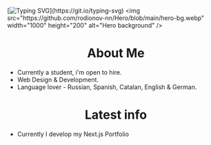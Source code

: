 [![Typing SVG](https://readme-typing-svg.demolab.com?font=Geist&weight=800&size=24&pause=1000&color=FFFFFF&center=true&width=1000&height=100&lines=Welcome+to+my+GitHub!)](https://git.io/typing-svg)
<img src="https://github.com/rodionov-nn/Hero/blob/main/hero-bg.webp" width="1000" height="200" alt="Hero background" />
<h1 align='center'>About Me</h1>
<ul>
  <li>Currently a student, i'm open to hire.</li>
  <li>Web Design & Development.</li>
  <li>Language lover - Russian, Spanish, Catalan, English & German.</li>
</ul>
<h1 align='center'>Latest info</h1>
<ul>
  <li>Currently I develop my Next.js Portfolio</li>
</ul>
